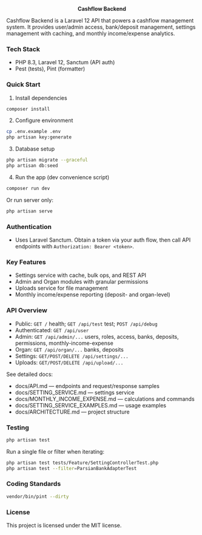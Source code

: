 <p align="center"><strong>Cashflow Backend</strong></p>

Cashflow Backend is a Laravel 12 API that powers a cashflow management system. It provides user/admin access, bank/deposit management, settings management with caching, and monthly income/expense analytics.

### Tech Stack

- PHP 8.3, Laravel 12, Sanctum (API auth)
- Pest (tests), Pint (formatter)

### Quick Start

1) Install dependencies

```bash
composer install
```

2) Configure environment

```bash
cp .env.example .env
php artisan key:generate
```

3) Database setup

```bash
php artisan migrate --graceful
php artisan db:seed
```

4) Run the app (dev convenience script)

```bash
composer run dev
```

Or run server only:

```bash
php artisan serve
```

### Authentication

- Uses Laravel Sanctum. Obtain a token via your auth flow, then call API endpoints with `Authorization: Bearer <token>`.

### Key Features

- Settings service with cache, bulk ops, and REST API
- Admin and Organ modules with granular permissions
- Uploads service for file management
- Monthly income/expense reporting (deposit- and organ-level)

### API Overview

- Public: `GET /` health; `GET /api/test` test; `POST /api/debug`
- Authenticated: `GET /api/user`
- Admin: `GET /api/admin/...` users, roles, access, banks, deposits, permissions, monthly-income-expense
- Organ: `GET /api/organ/...` banks, deposits
- Settings: `GET/POST/DELETE /api/settings/...`
- Uploads: `GET/POST/DELETE /api/upload/...`

See detailed docs:

- docs/API.md — endpoints and request/response samples
- docs/SETTING_SERVICE.md — settings service
- docs/MONTHLY_INCOME_EXPENSE.md — calculations and commands
- docs/SETTING_SERVICE_EXAMPLES.md — usage examples
- docs/ARCHITECTURE.md — project structure

### Testing

```bash
php artisan test
```

Run a single file or filter when iterating:

```bash
php artisan test tests/Feature/SettingControllerTest.php
php artisan test --filter=ParsianBankAdapterTest
```

### Coding Standards

```bash
vendor/bin/pint --dirty
```

### License

This project is licensed under the MIT license.
